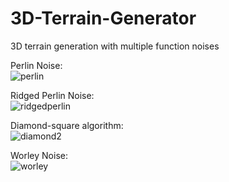 # 3D-Terrain-Generator
 3D terrain generation with multiple function noises
 
Perlin Noise:
</br>
 ![perlin](https://user-images.githubusercontent.com/105114750/203413494-4a2103b1-441b-400c-838a-937770f5d801.JPG)

Ridged Perlin Noise:
</br>
 ![ridgedperlin](https://user-images.githubusercontent.com/105114750/203413541-83d095bf-ac76-4dec-93a5-d927d6e7ba86.JPG)

Diamond-square algorithm:
</br>
 ![diamond2](https://user-images.githubusercontent.com/105114750/203413621-fb93e3b2-13ce-442f-a3e0-a6fe9379e157.JPG)

Worley Noise:
</br>
 ![worley](https://user-images.githubusercontent.com/105114750/203413669-b5da88be-df01-4b70-8f29-9dde23fe4a91.JPG)
